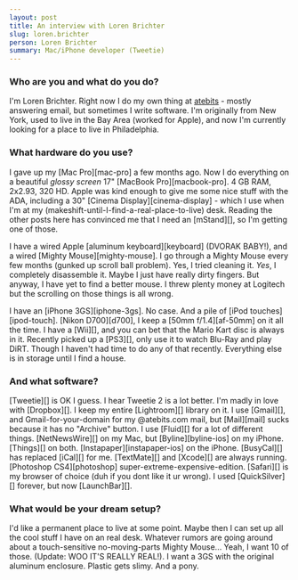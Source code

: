 ```yaml
---
layout: post
title: An interview with Loren Brichter
slug: loren.brichter
person: Loren Brichter
summary: Mac/iPhone developer (Tweetie)
---
```

### Who are you and what do you do?

I'm Loren Brichter. Right now I do my own thing at [atebits](http://atebits.com/ "Loren's website.") - mostly answering email, but sometimes I write
software. I'm originally from New York, used to live in the Bay Area (worked for Apple), and now I'm currently looking for a place to live in
Philadelphia.

### What hardware do you use?

I gave up my [Mac Pro][mac-pro] a few months ago. Now I do everything on a beautiful *glossy screen* 17" [MacBook Pro][macbook-pro]. 4 GB RAM, 2x2.93, 320 HD. Apple was kind enough to give me some nice stuff with the ADA, including a 30" [Cinema Display][cinema-display] - which I use when I'm at my (makeshift-until-I-find-a-real-place-to-live) desk. Reading the other posts here has convinced me that I need an [mStand][], so I'm getting one of those.

I have a wired Apple [aluminum keyboard][keyboard] (DVORAK BABY!), and a wired [Mighty Mouse][mighty-mouse]. I go through a Mighty Mouse every few months (gunked up scroll ball problem). Yes, I tried cleaning it. *Yes*, I completely disassemble it. Maybe I just have really dirty fingers. But anyway, I have yet to find a better mouse. I threw plenty money at Logitech but the scrolling on those things is all wrong.

I have an [iPhone 3GS][iphone-3gs]. No case. And a pile of [iPod touches][ipod-touch]. [Nikon D700][d700], I keep a [50mm f/1.4][af-50mm] on it all the time. I have a [Wii][], and you can bet that the Mario Kart disc is always in it. Recently picked up a [PS3][], only use it to watch Blu-Ray and play DiRT. Though I haven't had time to do any of that recently. Everything else is in storage until I find a house.

### And what software?

[Tweetie][] is OK I guess. I hear Tweetie 2 is a lot better. I'm madly in love with [Dropbox][]. I keep my entire [Lightroom][] library on it. I use [Gmail][], and Gmail-for-your-domain for my @atebits.com mail, but [Mail][mail] sucks because it has no "Archive" button. I use [Fluid][] for a lot of different things. [NetNewsWire][] on my Mac, but [Byline][byline-ios] on my iPhone. [Things][] on both. [Instapaper][instapaper-ios] on the iPhone. [BusyCal][] has replaced [iCal][] for me. [TextMate][] and [Xcode][] are always running. [Photoshop CS4][photoshop] super-extreme-expensive-edition. [Safari][] is my browser of choice (duh if you dont like it ur wrong). I used [QuickSilver][] forever, but now [LaunchBar][].

### What would be your dream setup?

I'd like a permanent place to live at some point. Maybe then I can set up all the cool stuff I have on an real desk. Whatever rumors are going
around about a touch-sensitive no-moving-parts Mighty Mouse... Yeah, I want 10 of those. (Update: WOO IT'S REALLY REAL!). I want a 3GS with the
original aluminum enclosure. Plastic gets slimy. And a pony.
